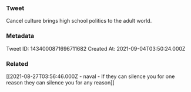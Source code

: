 ### Tweet
Cancel culture brings high school politics to the adult world.

### Metadata
Tweet ID: 1434000871696711682
Created At: 2021-09-04T03:50:24.000Z

### Related
[[2021-08-27T03:56:46.000Z - naval - If they can silence you for one reason they can silence you for any reason]]


